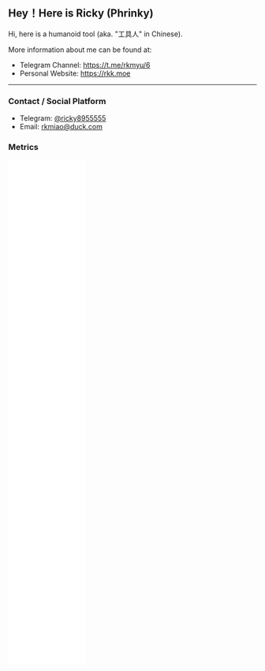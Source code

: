 ## Hey！Here is Ricky (Phrinky)

Hi, here is a humanoid tool (aka. "工具人" in Chinese).

More information about me can be found at:

- Telegram Channel: https://t.me/rkmyu/6
- Personal Website: https://rkk.moe

---

### Contact / Social Platform
- Telegram: [@ricky8955555](https://t.me/ricky8955555)
- Email: [rkmiao@duck.com](mailto:rkmiao@duck.com)

### Metrics

<!-- ![Top Langs](https://github-readme-stats.vercel.app/api/top-langs/?username=ricky8955555&&layout=compact)
![ricky8955555's stats](https://github-readme-stats.vercel.app/api?username=ricky8955555&show_icons=true&count_private=true&include_all_commits=true) -->

![Metrics](/github-metrics.svg)

<!--![ricky8955555's wakatime stats](https://github-readme-stats.vercel.app/api/wakatime?username=ricky8955555)-->

